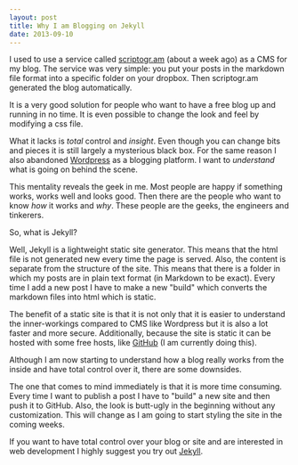 ```yaml
---
layout: post
title: Why I am Blogging on Jekyll
date: 2013-09-10
---
```

I used to use a service called [scriptogr.am](scriptogr.am) (about a week ago) as a CMS for my blog. The service was very simple: you put your posts in the markdown file format into a specific folder on your dropbox. Then scriptogr.am generated the blog automatically. 

It is a very good solution for people who want to have a free blog up and running in no time. It is even possible to change the look and feel by modifying a css file. 

What it lacks is *total* control and *insight*. Even though you can change bits and pieces it is still largely a mysterious black box. For the same reason I also abandoned [Wordpress](wordpress.org) as a blogging platform. I  want to *understand* what is going on behind the scene. 

This mentality reveals the geek in me. Most people are happy if something works, works well and looks good. Then there are the people who want to know *how* it works and *why*. These people are the geeks, the engineers and tinkerers.

So, what is Jekyll?

Well, Jekyll is a lightweight static site generator. This means that the html file is not generated new every time the page is served. Also, the content is separate from the structure of the site. This means that there is a folder in which my posts are in plain text format (in Markdown to be exact). Every time I add a new post I have to make a new "build" which converts the markdown files into html which is static. 

The benefit of a static site is that it is not only that it is easier to understand the inner-workings compared to CMS like Wordpress but it is also a lot faster and more secure. Additionally, because the site is static it can be hosted with some free hosts, like [GitHub](github.com) (I am currently doing this). 

Although I am now starting to understand how a blog really works from the inside and have total control over it, there are some downsides. 

The one that comes to mind immediately is that it is more time consuming. Every time I want to publish a post I have to "build" a new site and then push it to GitHub. Also, the look is butt-ugly in the beginning without any customization. This will change as I am going to start styling the site in the coming weeks.

If you want to have total control over your blog or site and are interested in web development I highly suggest you try out [Jekyll](jekyllrb.com).